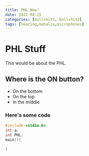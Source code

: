 ```yaml
---
title: PHL Now!
date: 2022-08-25
categories: [bullshit1, bullshit2]
tags: [hearing,mahalia,microphones]
---
```


# PHL Stuff

This would be about the PHL.

## Where is the ON button?

* On the bottom
* On the top
* In the middle

### Here's some code

```C++
#include <stdio.h>
int a;
int PHL;
main(){

}
```



